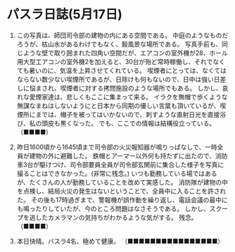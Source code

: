 # パスラ日誌(5月17日)

1. この写真は、師団司令部の建物の内にある空間である。
   中庭のようなものだろうが、枯山水があるわけでもなく、毅風景な場所である。
   写真手前も、同じような壁で取り囲まれた四角い空間だが、エアコンの室外機が28、ホール用大型工アコンの室外機2を加えると、30台が殆ど常時稼働し、それでなくても暑いのに、気温を上昇させてくれている。
   喫煙者にとっては、なくてはならない数少ない喫煙所であるが、日除けも何もないので、日中は強い日差しに悩まされ、喫煙者に対する拷問施設のような場所でもある。
   しかし、哀れな愛煙家達は、悲しくもここに集まって来る。
   イラクを無帽で歩くような無謀なまねはしないようにと日本から同期の優しい言葉も頂いているが、喫煙所にまでは、帽子を被ってはいかないので、刺すような直射日光を直接浴び、私の頭皮も黒くなった。
   でも、ここでの情報は結構役立っている。
    （■■■■）

2. 昨日1600頃から1645頃まで司令部の火災報知器が鳴りっぱなしで、一時全員が建物の外に避難した。
   鉄帽とアーマー以外何も持たずに出たので、消防車3台が駆けつけ、司令部要員全員が司令部玄関前に集合した様子を写真に撮ることはできなかった。(非常に残念。)
   いつも勤務している場ではあるが、たくさんの人が勤務していることを改めて実感した。
   消防隊が建物の中を点検し、結局火災の発生はないということで、全員中に入ることを許された。
   その後も17時過ぎまで、警報機が誤作動を繰り返し、電話会議の最中にも鳴ったりしていたが、今のところ問題はなさそうである。
   しかし、スクープを逃したカメラマンの気持ちがわかるような気がする。
   残念。
   （■■■■）

3. 本日快晴。バスラ4名、極めて健康。
   （■■■■■■■■■■■■■■■■）
